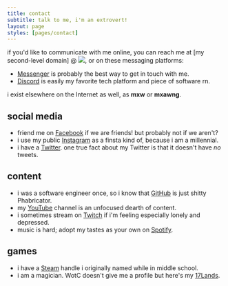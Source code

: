 ```yaml
---
title: contact
subtitle: talk to me, i'm an extrovert!
layout: page
styles: [pages/contact]
---
```


if you'd like to communicate with me online, you can reach me at \[my
second-level domain\] @ <img id="gmail-icon" src="/img/icons/gmail.svg"/>, or
on these messaging platforms:

<ul class="contacts">
<li class="li-icon messenger">
  <a href="https://m.me/mxw">Messenger</a> is probably the best way to get in
  touch with me.
</li>
<li class="li-icon discord">
  <a href="https://discordapp.com/users/340857508661035019">Discord</a> is
  easily my favorite tech platform and piece of software rn.
</li>
</ul>

i exist elsewhere on the Internet as well, as **mxw** or **mxawng**.

## social media

<ul class="contacts">
<li class="li-icon facebook">
  friend me on <a href="https://www.facebook.com/mxw/">Facebook</a> if we are
  friends!  but probably not if we aren't?
</li>
<li class="li-icon instagram">
  i use my public <a href="https://www.instagram.com/mxawng/">Instagram</a> as
  a finsta kind of, because i am a millennial.
</li>
<li class="li-icon twitter">
  i have a <a href="https://twitter.com/mxawng">Twitter</a>.  one true fact
  about my Twitter is that it doesn't have <i>no</i> tweets.
</li>
</ul>

## content

<ul class="contacts">
<li class="li-icon github">
  i was a software engineer once, so i know that <a
  href="https://github.com/mxw">GitHub</a> is just shitty Phabricator.
</li>
<li class="li-icon youtube">
  my <a href="https://www.youtube.com/c/mxawng">YouTube</a> channel is an
  unfocused dearth of content.
</li>
<li class="li-icon twitch">
  i sometimes stream on <a href="https://www.twitch.tv/mxawng">Twitch</a> if
  i'm feeling especially lonely and depressed.
</li>
<li class="li-icon spotify">
  music is hard; adopt my tastes as your own on <a
  href="https://open.spotify.com/user/mxawng?si=b09243583ab5451e">Spotify</a>.
</li>
</ul>

## games

<ul class="contacts">
<li class="li-icon steam">
  i have a <a href="https://steamcommunity.com/id/mxawng">Steam</a> handle i
  originally named while in middle school.
</li>
<li class="li-icon mtg-arena">
  i am a magician.  WotC doesn't give me a profile but here's my <a
  href="https://www.17lands.com/user_history/07ccd3526d454747b4f6a9ece05b2d74">17Lands</a>.
</li>
</ul>
